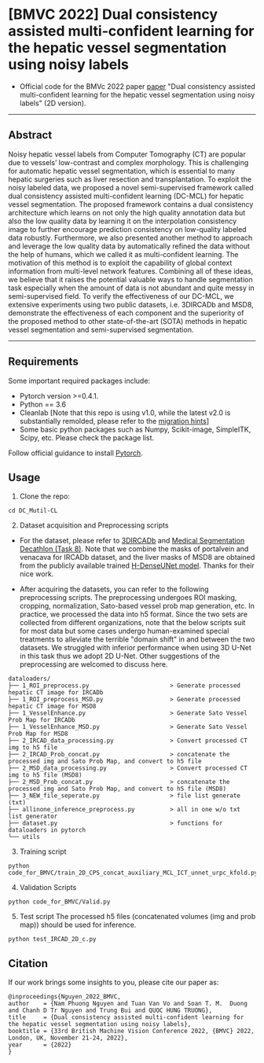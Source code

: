 
# [BMVC 2022] Dual consistency assisted multi-confident learning for the hepatic vessel segmentation using noisy labels
- Official code for the BMVc 2022 paper [paper](https://bmvc2022.mpi-inf.mpg.de/0725.pdf) "Dual consistency assisted multi-confident learning for the hepatic vessel segmentation using noisy labels" (2D version).    
____
## Abstract
Noisy hepatic vessel labels from Computer Tomography (CT) are popular due to vessels’ low-contrast and complex morphology. This is challenging for automatic hepatic vessel segmentation, which is essential to many hepatic surgeries such as liver resection and transplantation. To exploit the noisy labeled data, we proposed a novel semi-supervised framework called dual consistency assisted multi-confident learning (DC-MCL) for hepatic vessel segmentation. The proposed framework contains a dual consistency architecture which learns on not only the high quality annotation data but also the low quality data by learning it on the interpolation consistency image to further encourage prediction consistency on low-quality labeled data robustly. Furthermore, we also presented another method to approach and leverage the low quality data by automatically refined the data without the help of humans, which we called it as multi-confident learning. The motivation of this method is to exploit the capability of global context information from multi-level network features. Combining all of these ideas, we believe that it raises the potential valuable ways to handle segmentation task especially when the amount of data is not abundant and quite messy in semi-supervised field. To verify the effectiveness of our DC-MCL, we extensive experiments using two public datasets, i.e. 3DIRCADb and MSD8, demonstrate the effectiveness of each component and the superiority of the proposed method to other state-of-the-art (SOTA) methods in hepatic vessel segmentation and semi-supervised segmentation.
____

## Requirements
Some important required packages include:
* Pytorch version >=0.4.1.
* Python == 3.6 
* Cleanlab [Note that this repo is using v1.0, while the latest v2.0 is substantially remolded, please refer to the [migration hints](https://docs.cleanlab.ai/v2.0.0/migrating/migrate_v2.html?highlight=get_noise_indices)]
* Some basic python packages such as Numpy, Scikit-image, SimpleITK, Scipy, etc. Please check the package list.

Follow official guidance to install [Pytorch][torch_link].

[torch_link]:https://pytorch.org/

## Usage

1. Clone the repo:
```
cd DC_Mutil-CL
```

2. Dataset acquisition and Preprocessing scripts
- For the dataset, please refer to [3DIRCADb](https://www.ircad.fr/research/3d-ircadb-01/) and [Medical Segmentation Decathlon (Task 8)](http://medicaldecathlon.com/). Note that we combine the masks of portalvein and venacava for IRCADb dataset, and the liver masks of MSD8 are obtained from the publicly available trained [H-DenseUNet model](https://github.com/xmengli999/H-DenseUNet). Thanks for their nice work.  

- After acquiring the datasets, you can refer to the following preprocessing scripts. The preprocessing undergoes ROI masking, cropping, normalization, Sato-based vessel prob map generation, etc. In practice, we processed the data into h5 format. Since the two sets are collected from different organizations, note that the below scripts suit for most data but some cases undergo human-examined special treatments to alleviate the terrible "domain shift" in and between the two datasets. We struggled with inferior performance when using 3D U-Net in this task thus we adopt 2D U-Net. Other suggestions of the preprocessing are welcomed to discuss here. 
```
dataloaders/
├── 1_ROI_preprocess.py                       > Generate processed hepatic CT image for IRCADb                   
├── 1_ROI_preprocess_MSD.py                   > Generate processed hepatic CT image for MSD8 
├── 1_VesselEnhance.py                        > Generate Sato Vessel Prob Map for IRCADb 
├── 1_VesselEnhance_MSD.py                    > Generate Sato Vessel Prob Map for MSD8 
├── 2_IRCAD_data_processing.py                > Convert processed CT img to h5 file                   
├── 2_IRCAD_Prob_concat.py                    > concatenate the processed img and Sato Prob Map, and convert to h5 file  
├── 2_MSD_data_processing.py                  > Convert processed CT img to h5 file (MSD8)                   
├── 2_MSD_Prob_concat.py                      > concatenate the processed img and Sato Prob Map, and convert to h5 file (MSD8) 
├── 3_NEW_file_seperate.py                    > file list generate (txt) 
├── allinone_inference_preprocess.py          > all in one w/o txt list generator 
├── dataset.py                                > functions for dataloaders in pytorch
└── utils

```


3. Training script
```
python code_for_BMVC/train_2D_CPS_concat_auxiliary_MCL_ICT_unnet_urpc_kfold.py
```
4. Validation Scripts
```
python code_for_BMVC/Valid.py
```
5. Test script
The processed h5 files (concatenated volumes (img and prob map)) should be used for inference.    
```
python test_IRCAD_2D_c.py
```

## Citation
If our work brings some insights to you, please cite our paper as:
```
@inproceedings{Nguyen_2022_BMVC,
author    = {Nam Phuong Nguyen and Tuan Van Vo and Soan T. M.  Duong and Chanh D Tr Nguyen and Trung Bui and QUOC HUNG TRUONG},
title     = {Dual consistency assisted multi-confident learning for the hepatic vessel segmentation using noisy labels},
booktitle = {33rd British Machine Vision Conference 2022, {BMVC} 2022, London, UK, November 21-24, 2022},
year      = {2022}
}
```   
